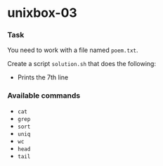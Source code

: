 # unixbox-03

### Task

You need to work with a file named `poem.txt`.

Create a script `solution.sh` that does the following:

- Prints the 7th line

### Available commands

* `cat`
* `grep`
* `sort`
* `uniq`
* `wc`
* `head`
* `tail`
